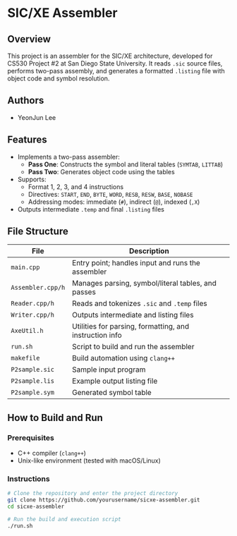 # SIC/XE Assembler

## Overview

This project is an assembler for the SIC/XE architecture, developed for CS530 Project #2 at San Diego State University. It reads `.sic` source files, performs two-pass assembly, and generates a formatted `.listing` file with object code and symbol resolution.

## Authors

- YeonJun Lee


## Features

- Implements a two-pass assembler:
  - **Pass One**: Constructs the symbol and literal tables (`SYMTAB`, `LITTAB`)
  - **Pass Two**: Generates object code using the tables
- Supports:
  - Format 1, 2, 3, and 4 instructions
  - Directives: `START`, `END`, `BYTE`, `WORD`, `RESB`, `RESW`, `BASE`, `NOBASE`
  - Addressing modes: immediate (`#`), indirect (`@`), indexed (`,X`)
- Outputs intermediate `.temp` and final `.listing` files

## File Structure

| File              | Description                                       |
|-------------------|---------------------------------------------------|
| `main.cpp`        | Entry point; handles input and runs the assembler |
| `Assembler.cpp/h` | Manages parsing, symbol/literal tables, and passes|
| `Reader.cpp/h`    | Reads and tokenizes `.sic` and `.temp` files      |
| `Writer.cpp/h`    | Outputs intermediate and listing files            |
| `AxeUtil.h`       | Utilities for parsing, formatting, and instruction info |
| `run.sh`          | Script to build and run the assembler             |
| `makefile`        | Build automation using `clang++`                  |
| `P2sample.sic`    | Sample input program                              |
| `P2sample.lis`    | Example output listing file                       |
| `P2sample.sym`    | Generated symbol table                            |

## How to Build and Run

### Prerequisites

- C++ compiler (`clang++`)
- Unix-like environment (tested with macOS/Linux)

### Instructions

```bash
# Clone the repository and enter the project directory
git clone https://github.com/yourusername/sicxe-assembler.git
cd sicxe-assembler

# Run the build and execution script
./run.sh
